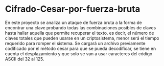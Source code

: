 # Cifrado-Cesar-por-fuerza-bruta
En este proyecto se analiza un ataque de fuerza bruta a la forma de encontrar una clave probando todas las combinaciones posibles de claves hasta hallar aquella que permite recuperar el texto. es decir, el número de claves totales que pueden usarse en un criptosistema, menor será el tiempo requerido para romper el sistema.
Se cargará un archivo previamente codificado por el método cesar para que se pueda decodificar, se tiene en cuenta el desplazamiento y que solo se van a usar caracteres del código ASCII del 32 al 125.
